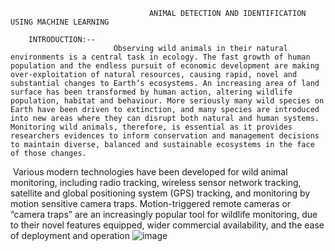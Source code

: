                                    ANIMAL DETECTION AND IDENTIFICATION USING MACHINE LEARNING
        
        INTRODUCTION:-- 
                           Observing wild animals in their natural environments is a central task in ecology. The fast growth of human population and the endless pursuit of economic development are making over-exploitation of natural resources, causing rapid, novel and substantial changes to Earth’s ecosystems. An increasing area of land surface has been transformed by human action, altering wildlife population, habitat and behaviour. More seriously many wild species on Earth have been driven to extinction, and many species are introduced into new areas where they can disrupt both natural and human systems. Monitoring wild animals, therefore, is essential as it provides researchers evidences to inform conservation and management decisions to maintain diverse, balanced and sustainable ecosystems in the face of those changes.
 Various modern technologies have been developed for wild animal monitoring, including radio tracking, wireless sensor network tracking, satellite and global positioning system (GPS) tracking, and monitoring by motion sensitive camera traps. Motion-triggered remote cameras or “camera traps” are an increasingly popular tool for wildlife monitoring, due to their novel features equipped, wider commercial availability, and the ease of deployment and operation
![image](https://user-images.githubusercontent.com/68950232/216544524-e5e7fb4f-7362-427c-b0c2-6329382004b4.png)
                           
